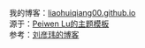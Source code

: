 我的博客：<a href="liaohuiqiang00.github.io">liaohuiqiang00.github.io</a>
<br/>
源于：<a href="https://github.com/P233/3-Jekyll">Peiwen Lu的主题模板</a>
<br/>
参考：<a href="https://github.com/coolnameismy/coolnameismy.github.io">刘彦玮的博客</a>
